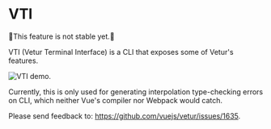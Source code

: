 # VTI

🚧This feature is not stable yet.🚧

VTI (Vetur Terminal Interface) is a CLI that exposes some of Vetur's features.

![VTI demo](https://user-images.githubusercontent.com/4033249/72225084-911ef580-3581-11ea-9943-e7165126ace9.gif).

Currently, this is only used for generating interpolation type-checking errors on CLI, which
neither Vue's compiler nor Webpack would catch.

Please send feedback to: https://github.com/vuejs/vetur/issues/1635.

